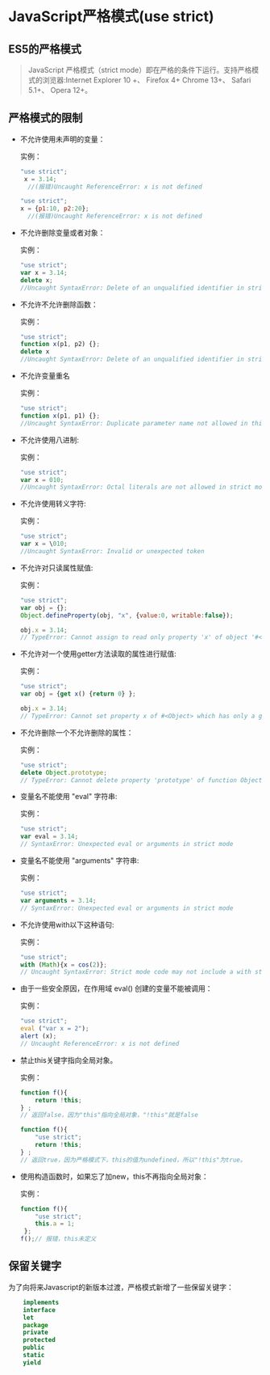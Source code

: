 # JavaScript严格模式(use strict)

## ES5的严格模式

>JavaScript 严格模式（strict mode）即在严格的条件下运行。支持严格模式的浏览器:Internet Explorer 10 +、 Firefox 4+ Chrome 13+、 Safari 5.1+、 Opera 12+。

## 严格模式的限制

* 不允许使用未声明的变量：

    实例：

    ```js
    "use strict";
     x = 3.14;
      //(报错)Uncaught ReferenceError: x is not defined  
    ```

    ```js
    "use strict";
    x = {p1:10, p2:20};
      //(报错)Uncaught ReferenceError: x is not defined  
    ```

* 不允许删除变量或者对象：

    实例：

    ```js
    "use strict";
    var x = 3.14;
    delete x;
    //Uncaught SyntaxError: Delete of an unqualified identifier in strict mode.
    ```

* 不允许不允许删除函数：

    实例：

    ```js
    "use strict";
    function x(p1, p2) {}; 
    delete x
    //Uncaught SyntaxError: Delete of an unqualified identifier in strict mode.
    ```

* 不允许变量重名

    实例：

    ```js
    "use strict";
    function x(p1, p1) {};
    //Uncaught SyntaxError: Duplicate parameter name not allowed in this context
    ```

* 不允许使用八进制:

    实例：

    ```js
    "use strict";
    var x = 010;
    //Uncaught SyntaxError: Octal literals are not allowed in strict mode.
    ```

* 不允许使用转义字符:

    实例：

    ```js
    "use strict";
    var x = \010;
    //Uncaught SyntaxError: Invalid or unexpected token
    ```

* 不允许对只读属性赋值:

    实例：

    ```js
    "use strict";
    var obj = {};
    Object.defineProperty(obj, "x", {value:0, writable:false});

    obj.x = 3.14;
    // TypeError: Cannot assign to read only property 'x' of object '#<Object>'
    ```

* 不允许对一个使用getter方法读取的属性进行赋值:

    实例：

    ```js
    "use strict";
    var obj = {get x() {return 0} };

    obj.x = 3.14;
    // TypeError: Cannot set property x of #<Object> which has only a getter
    ```

* 不允许删除一个不允许删除的属性：

    实例：

    ```js
    "use strict";
    delete Object.prototype;
    // TypeError: Cannot delete property 'prototype' of function Object() { [native code] }
    ```

* 变量名不能使用 "eval" 字符串:

    实例：

    ```js
    "use strict";
    var eval = 3.14;
    // SyntaxError: Unexpected eval or arguments in strict mode
    ```

* 变量名不能使用 "arguments" 字符串:

    实例：

    ```js
    "use strict";
    var arguments = 3.14;  
    // SyntaxError: Unexpected eval or arguments in strict mode
    ```

* 不允许使用with以下这种语句:

    实例：

    ```js
    "use strict";
    with (Math){x = cos(2)};
    // Uncaught SyntaxError: Strict mode code may not include a with statement
    ```

* 由于一些安全原因，在作用域 eval() 创建的变量不能被调用：

    实例：

    ```js
    "use strict";
    eval ("var x = 2");
    alert (x);
    // Uncaught ReferenceError: x is not defined
    ```

* 禁止this关键字指向全局对象。

    实例：

    ```js
    function f(){
        return !this;
    } ;
    // 返回false，因为"this"指向全局对象，"!this"就是false

    function f(){
        "use strict";
        return !this;
    } ;
    // 返回true，因为严格模式下，this的值为undefined，所以"!this"为true。
    ```

* 使用构造函数时，如果忘了加new，this不再指向全局对象：

    实例：

    ```js
    function f(){
        "use strict";
        this.a = 1;
     };
    f();// 报错，this未定义
    ```

## 保留关键字

为了向将来Javascript的新版本过渡，严格模式新增了一些保留关键字：

```js
    implements
    interface
    let
    package
    private
    protected
    public
    static
    yield
```